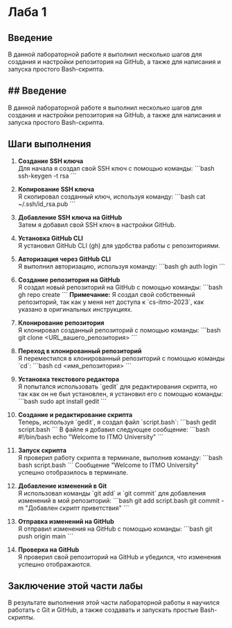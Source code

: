 # Лаба 1

## Введение

В данной лабораторной работе я выполнил несколько шагов для создания и настройки репозитория на GitHub, а также для написания и запуска простого Bash-скрипта.

## ## Введение

В данной лабораторной работе я выполнил несколько шагов для создания и настройки репозитория на GitHub, а также для написания и запуска простого Bash-скрипта.

## Шаги выполнения

1. **Создание SSH ключа**  
   Для начала я создал свой SSH ключ с помощью команды:
   \`\`\`bash
   ssh-keygen -t rsa
   \`\`\`

2. **Копирование SSH ключа**  
   Я скопировал созданный ключ, используя команду:
   \`\`\`bash
   cat ~/.ssh/id_rsa.pub
   \`\`\`

3. **Добавление SSH ключа на GitHub**  
   Затем я добавил свой SSH ключ в настройки GitHub.

4. **Установка GitHub CLI**  
   Я установил GitHub CLI (gh) для удобства работы с репозиториями.

5. **Авторизация через GitHub CLI**  
   Я выполнил авторизацию, используя команду:
   \`\`\`bash
   gh auth login
   \`\`\`

6. **Создание репозитория на GitHub**  
   Я создал новый репозиторий на GitHub с помощью команды:
   \`\`\`bash
   gh repo create
   \`\`\`
   **Примечание:** Я создал свой собственный репозиторий, так как у меня нет доступа к \`cs-itmo-2023\`, как указано в оригинальных инструкциях.

7. **Клонирование репозитория**  
   Я клонировал созданный репозиторий с помощью команды:
   \`\`\`bash
   git clone <URL_вашего_репозитория>
   \`\`\`

8. **Переход в клонированный репозиторий**  
   Я переместился в клонированный репозиторий с помощью команды \`cd\`:
   \`\`\`bash
   cd <имя_репозитория>
   \`\`\`

9. **Установка текстового редактора**  
   Я попытался использовать \`gedit\` для редактирования скрипта, но так как он не был установлен, я установил его с помощью команды:
   \`\`\`bash
   sudo apt install gedit
   \`\`\`

10. **Создание и редактирование скрипта**  
    Теперь, используя \`gedit\`, я создал файл \`script.bash\`:
    \`\`\`bash
    gedit script.bash
    \`\`\`
    В файле я добавил следующее сообщение:
    \`\`\`bash
    #!/bin/bash
    echo "Welcome to ITMO University"
    \`\`\`

11. **Запуск скрипта**  
    Я проверил работу скрипта в терминале, выполнив команду:
    \`\`\`bash
    bash script.bash
    \`\`\`
    Сообщение "Welcome to ITMO University" успешно отобразилось в терминале.

12. **Добавление изменений в Git**  
    Я использовал команды \`git add\` и \`git commit\` для добавления изменений в мой репозиторий:
    \`\`\`bash
    git add script.bash
    git commit -m "Добавлен скрипт приветствия"
    \`\`\`

13. **Отправка изменений на GitHub**  
    Я отправил изменения на GitHub с помощью команды:
    \`\`\`bash
    git push origin main
    \`\`\`

14. **Проверка на GitHub**  
    Я проверил свой репозиторий на GitHub и убедился, что изменения успешно отображаются.

## Заключение этой части лабы

В результате выполнения этой части лабораторной работы я научился работать с Git и GitHub, а также создавать и запускать простые Bash-скрипты.
